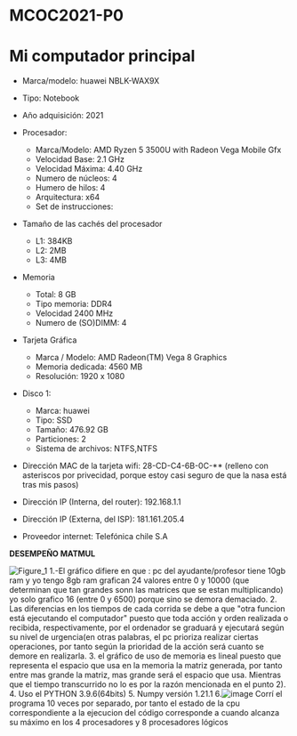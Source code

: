 # MCOC2021-P0

# Mi computador principal

* Marca/modelo: huawei NBLK-WAX9X
* Tipo: Notebook
* Año adquisición: 2021
* Procesador:
  * Marca/Modelo: AMD Ryzen 5 3500U with Radeon Vega Mobile Gfx     
  * Velocidad Base: 2.1 GHz
  * Velocidad Máxima: 4.40 GHz
  * Numero de núcleos: 4 
  * Humero de hilos: 4
  * Arquitectura: x64
  * Set de instrucciones:
* Tamaño de las cachés del procesador
  * L1: 384KB
  * L2: 2MB
  * L3: 4MB
* Memoria 
  * Total: 8 GB
  * Tipo memoria: DDR4
  * Velocidad 2400 MHz
  * Numero de (SO)DIMM: 4
* Tarjeta Gráfica
  * Marca / Modelo: AMD Radeon(TM) Vega 8 Graphics
  * Memoria dedicada: 4560 MB
  * Resolución: 1920 x 1080

* Disco 1: 
  * Marca: huawei
  * Tipo: SSD
  * Tamaño: 476.92 GB
  * Particiones: 2
  * Sistema de archivos: NTFS,NTFS

  
* Dirección MAC de la tarjeta wifi: 28-CD-C4-6B-0C-** (relleno con asteriscos por privecidad, porque estoy casi seguro de que la nasa está tras mis pasos) 
* Dirección IP (Interna, del router): 192.168.1.1
* Dirección IP (Externa, del ISP): 181.161.205.4 
* Proveedor internet: Telefónica chile S.A

**DESEMPEÑO MATMUL**

![Figure_1](https://user-images.githubusercontent.com/88339083/128527683-968d27c8-e2a1-4484-abaf-aeb1bd255a37.png)
1.-El gráfico difiere en que : 
           pc  del ayudante/profesor tiene 10gb ram y yo tengo 8gb  ram
           grafican 24  valores  entre 0 y 10000 (que determinan que tan grandes sonn las matrices que se estan multiplicando)  yo solo grafico 16 (entre 0 y  6500) porque sino se demora demaciado.
2. Las diferencias en los tiempos de cada corrida se debe a que "otra funcion está ejecutando el computador" puesto que  toda acción y orden realizada o recibida, respectivamente, por el ordenador se  graduará y ejecutará según su nivel de urgencia(en otras palabras, el pc prioriza realizar ciertas operaciones, por tanto  según la prioridad de la acción será cuanto se demore en realizarla.
3. el gráfico de uso de memoria es lineal puesto que representa el espacio que usa en la memoria la matriz generada, por tanto entre mas grande la matriz, mas grande será el espacio que usa.  Mientras que el tiempo  transcurrido no lo es por la razón mencionada en el punto 2).
4. Uso el PYTHON 3.9.6(64bits)
5. Numpy versión  1.21.1
6.![image](https://user-images.githubusercontent.com/88339083/128532899-3157f791-f4ae-4258-90b3-a2f8ae0a2f10.png)
Corrí el programa 10 veces por separado, por  tanto el estado de la cpu correspondiente a la ejecucion del código corresponde a cuando alcanza su máximo en los 4 procesadores  y  8 procesadores lógicos
           
